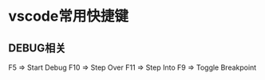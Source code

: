 # vscode常用快捷键

## DEBUG相关

F5 => Start Debug
F10 => Step Over
F11 => Step Into
F9 => Toggle Breakpoint